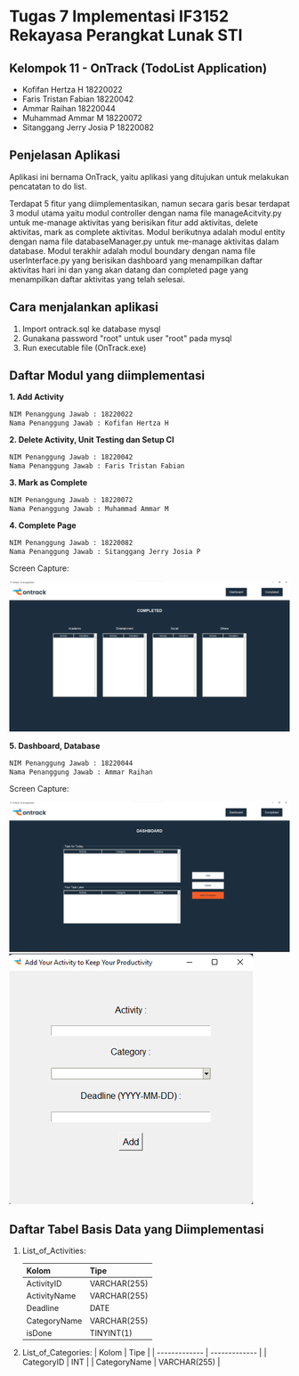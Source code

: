 # Tugas 7 Implementasi IF3152 Rekayasa Perangkat Lunak STI
## Kelompok 11 - OnTrack (TodoList Application)
+ Kofifan Hertza H 18220022
+ Faris Tristan Fabian 18220042
+ Ammar Raihan 18220044
+ Muhammad Ammar M 18220072
+ Sitanggang Jerry Josia P 18220082

## Penjelasan Aplikasi
Aplikasi ini bernama OnTrack, yaitu aplikasi yang ditujukan untuk melakukan pencatatan to do list.

Terdapat 5 fitur yang diimplementasikan, namun secara garis besar terdapat 3 modul utama yaitu modul controller dengan nama file manageAcitvity.py untuk me-manage aktivitas yang berisikan fitur add aktivitas, delete aktivitas, mark as complete aktivitas. Modul berikutnya adalah modul entity dengan nama file databaseManager.py untuk me-manage aktivitas dalam database. Modul terakhir adalah modul boundary dengan nama file userInterface.py yang berisikan dashboard yang menampilkan daftar aktivitas hari ini dan yang akan datang dan completed page yang menampilkan daftar aktivitas yang telah selesai.

## Cara menjalankan aplikasi
1. Import ontrack.sql ke database mysql
2. Gunakana password "root" untuk user "root" pada mysql
3. Run executable file (OnTrack.exe)

## Daftar Modul yang diimplementasi
**1. Add Activity**

    NIM Penanggung Jawab : 18220022  
    Nama Penanggung Jawab : Kofifan Hertza H

**2. Delete Activity, Unit Testing dan Setup CI**

    NIM Penanggung Jawab : 18220042  
    Nama Penanggung Jawab : Faris Tristan Fabian

**3. Mark as Complete**

    NIM Penanggung Jawab : 18220072 
    Nama Penanggung Jawab : Muhammad Ammar M

**4. Complete Page**

    NIM Penanggung Jawab : 18220082 
    Nama Penanggung Jawab : Sitanggang Jerry Josia P
Screen Capture:

![CompletedPage](doc/SS_CompletedPage.png)

**5. Dashboard, Database**

    NIM Penanggung Jawab : 18220044 
    Nama Penanggung Jawab : Ammar Raihan
Screen Capture:

![Dashboard](doc/SS_Dashboard.png)
![Dashboard](doc/SS_AddActivityForm.png)


## Daftar Tabel Basis Data yang Diimplementasi

1. List_of_Activities:

    | Kolom  | Tipe |
    | ------------- | ------------- |
    | ActivityID  | VARCHAR(255)  |
    | ActivityName  | VARCHAR(255)  |
    | Deadline  | DATE  |
    | CategoryName  | VARCHAR(255)  |
    | isDone  | TINYINT(1)  |

2. List_of_Categories:
    | Kolom  | Tipe |
    | ------------- | ------------- |
    | CategoryID  | INT   |
    | CategoryName  | VARCHAR(255)  |
